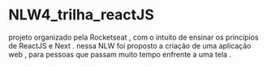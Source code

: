 # NLW4_trilha_reactJS
projeto organizado pela Rocketseat , com o intuito de ensinar os princípios de ReactJS e Next . nessa NLW foi proposto a criação de uma aplicação web , para pessoas que passam muito tempo enfrente a uma tela .
